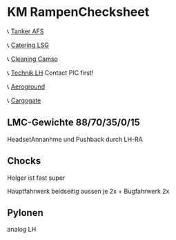 # KM RampenChecksheet

📞 [Tanker AFS](tel://08001507090)

📞 [Catering LSG](tel://08001507090)

📞 [Cleaning Camso](tel://08001507090)

📞 [Technik LH](tel://08001507090) Contact PIC first!

📞 [Aeroground](tel://08001507090) 

📞 [Cargogate](tel://08001507090) 

## LMC-Gewichte 88/70/35/0/15

HeadsetAnnanhme und Pushback durch LH-RA

## Chocks

Holger ist fast super

Hauptfahrwerk beidseitig aussen je 2x + Bugfahrwerk 2x

## Pylonen

analog LH
